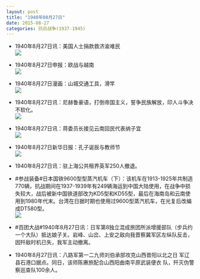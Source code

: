 ```yaml
---
layout: post
title: "1940年08月27日"
date: 2015-08-27
categories: 抗日战争(1937-1945)
---
```


<meta name="referrer" content="no-referrer" />

- 1940年8月27日讯：美国人士捐款救济渝难民 <br/><img src="https://ww1.sinaimg.cn/large/aca367d8jw1evhkf59o2qj20cw06p3zv.jpg" />

- 1940年8月27日申报：欧战与越南 <br/><img src="https://ww2.sinaimg.cn/large/aca367d8jw1evhioq6yamj20ot0y8nh3.jpg" />

- 1940年8月27日漫画：山城交通工具，滑竿 <br/><img src="https://ww3.sinaimg.cn/large/aca367d8jw1evhgycva24j20nl0byjt2.jpg" />

- 1940年8月27日讯：尼赫鲁豪语，打倒帝国主义，誓争民族解放，印人斗争决不软化。 <br/><img src="https://ww3.sinaimg.cn/large/aca367d8jw1evhf7we9ytj20850bymxw.jpg" />

- 1940年8月27日讯：蒋委员长接见云南回民代表纳子宜 <br/><img src="https://ww2.sinaimg.cn/large/aca367d8jw1evha0kvsutj20820e9my2.jpg" />

- 1940年8月27日新华日报：孔子诞辰与教师节 <br/><img src="https://ww1.sinaimg.cn/large/aca367d8jw1evh1chn2d5j211u0hnq9m.jpg" />

- 1940年8月27日讯：驻上海公共租界英军250人撤退。 

- #参战装备#日本国铁9600型型蒸汽机车（下）：该机车在1913-1925年共制造770辆，抗战期间在1937-1939年有249辆海运到中国大陆使用，在战争中损失较大，战后被新中国铁道部改为KD5型和KD55型，最后在海南岛和云南使用到1980年代末。台湾在日据时期也使用过9600型蒸汽机车，在光复后改编成DT580型。       <br/><img src="https://ww4.sinaimg.cn/large/aca367d8jw1evgxvlk47gj20go0x9n7c.jpg" />

- #百团大战#1940年8月27日讯：日军第8独立混成旅团所派增援部队（步兵约一个大队）抵达娘子关。岩峰、山岔、上安之敌向我晋察冀军区左纵队反击，因歼敌时机已失，我军主动撤离。 

- 1940年8月27日讯：八路军第一二九师刘伯承部攻克山西昔阳以北之日 军辽县石港口据点。同日，该师陈赓旅配合山西阳曲南平原武装便衣 队，歼灭伪警察巡查队100余人。 


